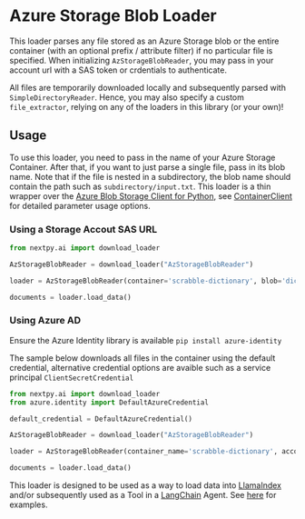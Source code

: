 # Azure Storage Blob Loader

This loader parses any file stored as an Azure Storage blob or the entire container (with an optional prefix / attribute filter) if no particular file is specified. When initializing `AzStorageBlobReader`, you may pass in your account url with a SAS token or crdentials to authenticate.

All files are temporarily downloaded locally and subsequently parsed with `SimpleDirectoryReader`. Hence, you may also specify a custom `file_extractor`, relying on any of the loaders in this library (or your own)!

## Usage

To use this loader, you need to pass in the name of your Azure Storage Container. After that, if you want to just parse a single file, pass in its blob name. Note that if the file is nested in a subdirectory, the blob name should contain the path such as `subdirectory/input.txt`. This loader is a thin wrapper over the [Azure Blob Storage Client for Python](https://learn.microsoft.com/en-us/azure/storage/blobs/storage-quickstart-blobs-python?tabs=managed-identity%2Croles-azure-portal%2Csign-in-azure-cli), see [ContainerClient](https://learn.microsoft.com/en-us/python/api/azure-storage-blob/azure.storage.blob.containerclient?view=azure-python) for detailed parameter usage options. 


### Using a Storage Accout SAS URL
```python
from nextpy.ai import download_loader

AzStorageBlobReader = download_loader("AzStorageBlobReader")

loader = AzStorageBlobReader(container='scrabble-dictionary', blob='dictionary.txt', account_url='<SAS_URL>')

documents = loader.load_data()
```

### Using Azure AD
Ensure the Azure Identity library is available ```pip install azure-identity```

The sample below downloads all files in the container using the default credential, alternative credential options are avaible such as a service principal ```ClientSecretCredential``` 

```python
from nextpy.ai import download_loader
from azure.identity import DefaultAzureCredential

default_credential = DefaultAzureCredential()

AzStorageBlobReader = download_loader("AzStorageBlobReader")

loader = AzStorageBlobReader(container_name='scrabble-dictionary', account_url='https://<storage account name>.blob.core.windows.net', credential=default_credential)

documents = loader.load_data()
```

This loader is designed to be used as a way to load data into [LlamaIndex](https://github.com/jerryjliu/llama_index/tree/main/llama_index) and/or subsequently used as a Tool in a [LangChain](https://github.com/hwchase17/langchain) Agent. See [here](https://github.com/emptycrown/llama-hub/tree/main) for examples.
